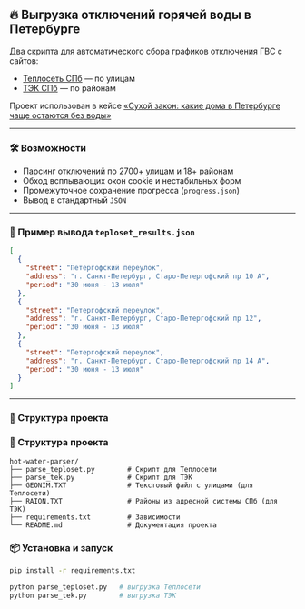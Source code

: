 ## 🔥 Выгрузка отключений горячей воды в Петербурге

Два скрипта для автоматического сбора графиков отключения ГВС с сайтов:

- [Теплосеть СПб](https://www.teplosetspb.ru/summer_campaign) — по улицам
- [ТЭК СПб](https://aotek.spb.ru/grafik) — по районам

Проект использован в кейсе [«Сухой закон: какие дома в Петербурге чаще остаются без воды»](https://www.dp.ru/a/2025/06/10/suhoj-zakon-kakie-doma-v)

---

### 🛠️ Возможности

- Парсинг отключений по 2700+ улицам и 18+ районам
- Обход всплывающих окон cookie и нестабильных форм
- Промежуточное сохранение прогресса (`progress.json`)
- Вывод в стандартный `JSON`

---

### 📁 Пример вывода `teploset_results.json`

```json
[
  {
    "street": "Петергофский переулок",
    "address": "г. Санкт-Петербург, Старо-Петергофский пр 10 А",
    "period": "30 июня - 13 июля"
  },
  {
    "street": "Петергофский переулок",
    "address": "г. Санкт-Петербург, Старо-Петергофский пр 12",
    "period": "30 июня - 13 июля"
  },
  {
    "street": "Петергофский переулок",
    "address": "г. Санкт-Петербург, Старо-Петергофский пр 14 А",
    "period": "30 июня - 13 июля"
  }
]
```

---

### 📁 Структура проекта

### 📁 Структура проекта

```text
hot-water-parser/
├── parse_teploset.py        # Скрипт для Теплосети
├── parse_tek.py             # Скрипт для ТЭК
├── GEONIM.TXT               # Текстовый файл с улицами (для Теплосети)
├── RAION.TXT                # Районы из адресной системы СПб (для ТЭК)
├── requirements.txt         # Зависимости
└── README.md                # Документация проекта
```



### 📦 Установка и запуск

```bash
pip install -r requirements.txt

python parse_teploset.py   # выгрузка Теплосети
python parse_tek.py        # выгрузка ТЭК
```

